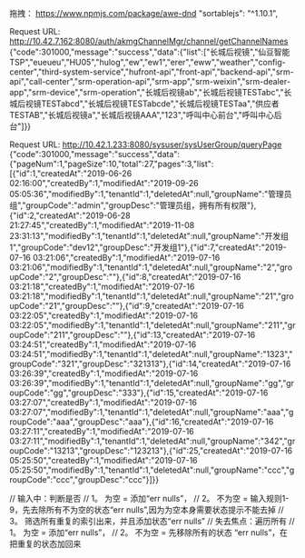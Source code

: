 拖拽：
https://www.npmjs.com/package/awe-dnd
"sortablejs": "^1.10.1",

Request URL: http://10.42.7.162:8080/auth/akmgChannelMgr/channel/getChannelNames
{"code":301000,"message":"success","data":{"list":["长城后视镜","仙豆智能TSP","eueueu","HU05","hulog","ew","ew1","erer","eww","weather","config-center","third-system-service","hufront-api","front-api","backend-api","srm-api","call-center","srm-operation-api","srm-app","srm-weixin","srm-dealer-app","srm-device","srm-operation","长城后视镜ab","长城后视镜TESTabc","长城后视镜TESTabcd","长城后视镜TESTabcde","长城后视镜TESTaa","供应者TESTAB","长城后视镜a","长城后视镜AAA","123","呼叫中心前台","呼叫中心后台"]}}

Request URL: http://10.42.1.233:8080/sysuser/sysUserGroup/queryPage
{"code":301000,"message":"success","data":{"pageNum":1,"pageSize":10,"total":27,"pages":3,"list":[{"id":1,"createdAt":"2019-06-26 02:16:00","createdBy":1,"modifiedAt":"2019-09-26 05:05:36","modifiedBy":1,"tenantId":1,"deletedAt":null,"groupName":"管理员组","groupCode":"admin","groupDesc":"管理员组，拥有所有权限"},{"id":2,"createdAt":"2019-06-28 21:27:45","createdBy":1,"modifiedAt":"2019-11-08 23:31:13","modifiedBy":1,"tenantId":1,"deletedAt":null,"groupName":"开发组1","groupCode":"dev12","groupDesc":"开发组1"},{"id":7,"createdAt":"2019-07-16 03:21:06","createdBy":1,"modifiedAt":"2019-07-16 03:21:06","modifiedBy":1,"tenantId":1,"deletedAt":null,"groupName":"2","groupCode":"2","groupDesc":""},{"id":8,"createdAt":"2019-07-16 03:21:18","createdBy":1,"modifiedAt":"2019-07-16 03:21:18","modifiedBy":1,"tenantId":1,"deletedAt":null,"groupName":"21","groupCode":"21","groupDesc":""},{"id":9,"createdAt":"2019-07-16 03:22:05","createdBy":1,"modifiedAt":"2019-07-16 03:22:05","modifiedBy":1,"tenantId":1,"deletedAt":null,"groupName":"211","groupCode":"211","groupDesc":""},{"id":13,"createdAt":"2019-07-16 03:24:51","createdBy":1,"modifiedAt":"2019-07-16 03:24:51","modifiedBy":1,"tenantId":1,"deletedAt":null,"groupName":"1323","groupCode":"321","groupDesc":"321313"},{"id":14,"createdAt":"2019-07-16 03:26:39","createdBy":1,"modifiedAt":"2019-07-16 03:26:39","modifiedBy":1,"tenantId":1,"deletedAt":null,"groupName":"gg","groupCode":"gg","groupDesc":"333"},{"id":15,"createdAt":"2019-07-16 03:27:07","createdBy":1,"modifiedAt":"2019-07-16 03:27:07","modifiedBy":1,"tenantId":1,"deletedAt":null,"groupName":"aaa","groupCode":"aaa","groupDesc":"aaa"},{"id":16,"createdAt":"2019-07-16 03:27:11","createdBy":1,"modifiedAt":"2019-07-16 03:27:11","modifiedBy":1,"tenantId":1,"deletedAt":null,"groupName":"342","groupCode":"13213","groupDesc":"123213"},{"id":25,"createdAt":"2019-07-16 05:25:50","createdBy":1,"modifiedAt":"2019-07-16 05:25:50","modifiedBy":1,"tenantId":1,"deletedAt":null,"groupName":"ccc","groupCode":"ccc","groupDesc":"ccc"}]}}


//  输入中：判断是否
//   1。 为空 = 添加“err nulls”，
//   2。 不为空 = 输入规则1-9，先去除所有不为空的状态“err nulls”,因为为空本身需要状态提示不能去掉
//   3。 筛选所有重复的索引出来，并且添加状态“err nulls”
// 失去焦点：遍历所有
//   1。 为空 = 添加“err nulls”，
//   2。 不为空 = 先移除所有的状态 “err nulls”，在把重复的状态加回来
